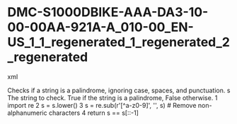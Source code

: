 # DMC-S1000DBIKE-AAA-DA3-10-00-00AA-921A-A_010-00_EN-US_1_1_regenerated_1_regenerated_2_regenerated

xml
<procedure xmlns:dc="http://www.purl.org/dc/elements/1.1/" xmlns:rdf="http://www.w3.org/1999/02/22-rdf-syntax-ns#" xmlns:xlink="http://www.w3.org/1999/xlink" xmlns:xsi="http://www.w3.org/2001/XMLSchema-instance" xsi:noNamespaceSchemaLocation="http://www.s1000d.org/S1000D_6/xml_schema_flat/proced.xsd">
  <title>is_palindrome</title>
  <description>
    <paragraph>Checks if a string is a palindrome, ignoring case, spaces, and punctuation.</paragraph>
    <arguments>
      <argument>
        <name>s</name>
        <description>The string to check.</description>
      </argument>
    </arguments>
    <returns>
      <return>True if the string is a palindrome, False otherwise.</return>
    </returns>
  </description>
  <step>
    <step_number>1</step_number>
    <step_text>import re</step_text>
  </step>
  <step>
    <step_number>2</step_number>
    <step_text>s = s.lower()</step_text>
  </step>
  <step>
    <step_number>3</step_number>
    <step_text>s = re.sub(r'[^a-z0-9]', '', s)  # Remove non-alphanumeric characters</step_text>
  </step>
  <step>
    <step_number>4</step_number>
    <step_text>return s == s[::-1]</step_text>
  </step>
</procedure>